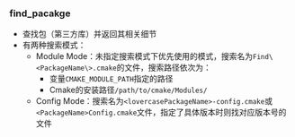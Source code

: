 ### find_pacakge

- 查找包（第三方库）并返回其相关细节
- 有两种搜索模式：
  - Module Mode：未指定搜索模式下优先使用的模式，搜索名为`Find\<PackageName\>.cmake`的文件，搜索路径依次为：
    - 变量`CMAKE_MODULE_PATH`指定的路径
    - Cmake的安装路径`/path/to/cmake/Modules/`
  - Config Mode：搜索名为`<lovercasePackageName>-config.cmake`或`<PackageName>Config.cmake`文件，指定了具体版本时则找对应版本号的文件
